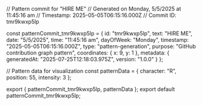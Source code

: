 // Pattern commit for "HIRE ME"
// Generated on Monday, 5/5/2025 at 11:45:16 am
// Timestamp: 2025-05-05T06:15:16.000Z
// Commit ID: tmr9kwxp5lp

const patternCommit_tmr9kwxp5lp = {
  id: "tmr9kwxp5lp",
  text: "HIRE ME",
  date: "5/5/2025",
  time: "11:45:16 am",
  dayOfWeek: "Monday",
  timestamp: "2025-05-05T06:15:16.000Z",
  type: "pattern-generation",
  purpose: "GitHub contribution graph pattern",
  coordinates: {
    x: 9,
    y: 1
  },
  metadata: {
    generatedAt: "2025-07-25T12:18:03.975Z",
    version: "1.0.0"
  }
};

// Pattern data for visualization
const patternData = {
  character: "R",
  position: 55,
  intensity: 3
};

export { patternCommit_tmr9kwxp5lp, patternData };
export default patternCommit_tmr9kwxp5lp;
